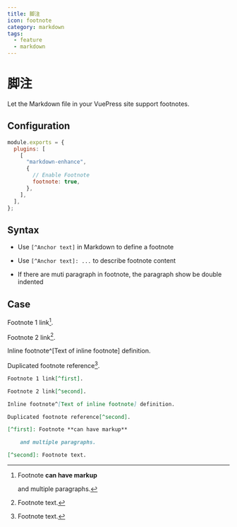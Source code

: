 ```yaml
---
title: 脚注
icon: footnote
category: markdown
tags:
  - feature
  - markdown
---
```


# 脚注

Let the Markdown file in your VuePress site support footnotes.

<!-- more -->

## Configuration

```js {7}
module.exports = {
  plugins: [
    [
      "markdown-enhance",
      {
        // Enable Footnote
        footnote: true,
      },
    ],
  ],
};
```

## Syntax

- Use `[^Anchor text]` in Markdown to define a footnote

- Use `[^Anchor text]: ...` to describe footnote content

- If there are muti paragraph in footnote, the paragraph show be double indented

## Case

Footnote 1 link[^first].

Footnote 2 link[^second].

Inline footnote^[Text of inline footnote] definition.

Duplicated footnote reference[^second].

[^first]: Footnote **can have markup**

    and multiple paragraphs.

[^second]: Footnote text.

```md
Footnote 1 link[^first].

Footnote 2 link[^second].

Inline footnote^[Text of inline footnote] definition.

Duplicated footnote reference[^second].

[^first]: Footnote **can have markup**

    and multiple paragraphs.

[^second]: Footnote text.
```
